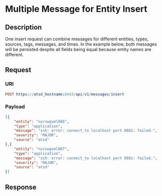 # Multiple Message for Entity Insert

## Description

One insert request can combine messages for different entities, types, sources, tags, messages, and times. In the example below, both messages will be persisted despite all fields being equal because entity names are different.

## Request

### URI
```elm
POST https://atsd_hostname:8443/api/v1/messages/insert
```
### Payload
```json
[{
    "entity": "nurswgvml006",
    "type": "application",
    "message": "ssh: error: connect_to localhost port 8881: failed.",
    "severity": "MAJOR",
    "source": "atsd"
},{
    "entity": "nurswgvml007",
    "type": "application",
    "message": "ssh: error: connect_to localhost port 8881: failed.",
    "severity": "MAJOR",
    "source": "atsd"
}]
```

## Response
```
```
